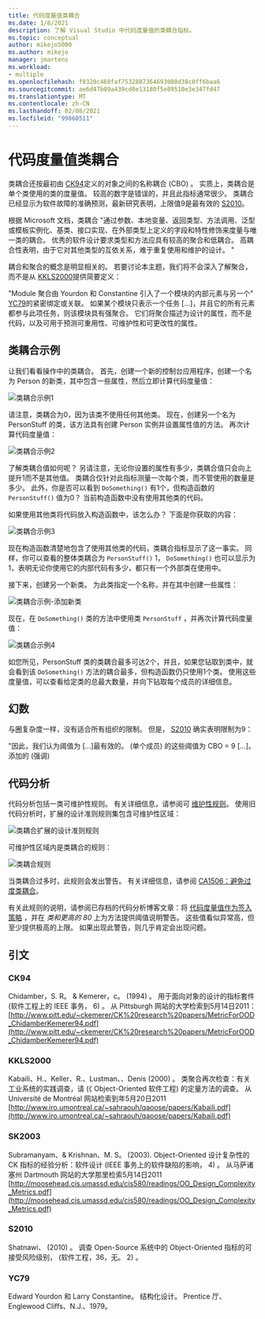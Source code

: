 ```yaml
---
title: 代码度量值类耦合
ms.date: 1/8/2021
description: 了解 Visual Studio 中代码度量值的类耦合指标。
ms.topic: conceptual
author: mikejo5000
ms.author: mikejo
manager: jmartens
ms.workload:
- multiple
ms.openlocfilehash: f8320c460faf7532887364693080d38c0ff6baa6
ms.sourcegitcommit: ae6d47b09a439cd0e13180f5e89510e3e347fd47
ms.translationtype: MT
ms.contentlocale: zh-CN
ms.lasthandoff: 02/08/2021
ms.locfileid: "99860511"
---
```

# <a name="code-metrics---class-coupling"></a>代码度量值类耦合

类耦合还按最初由 [CK94](#ck94)定义的对象之间的名称耦合 (CBO) 。 实质上，类耦合是单个类使用的类的度量值。 较高的数字是错误的，并且此指标通常很少。 类耦合已经显示为软件故障的准确预测，最新研究表明，上限值9是最有效的 [S2010](#s2010)。

根据 Microsoft 文档，类耦合 "通过参数、本地变量、返回类型、方法调用、泛型或模板实例化、基类、接口实现、在外部类型上定义的字段和特性修饰来度量与唯一类的耦合。 优秀的软件设计要求类型和方法应具有较高的聚合和低耦合。 高耦合性表明，由于它对其他类型的互依关系，难于重复使用和维护的设计。 "

耦合和聚合的概念是明显相关的。 若要讨论本主题，我们将不会深入了解聚合，而不是从 [KKLS2000](#kkls2000)提供简要定义：

"Module 聚合由 Yourdon 和 Constantine 引入了一个模块的内部元素与另一个" [YC79](#yc79)的紧密绑定或关联。 如果某个模块只表示一个任务 [...]，并且它的所有元素都参与此项任务，则该模块具有强聚合。 它们将聚合描述为设计的属性，而不是代码，以及可用于预测可重用性、可维护性和可更改性的属性。

## <a name="class-coupling-example"></a>类耦合示例

让我们看看操作中的类耦合。 首先，创建一个新的控制台应用程序，创建一个名为 Person 的新类，其中包含一些属性，然后立即计算代码度量值：

![类耦合示例1](media/class-coupling-example-1.png)

请注意，类耦合为0，因为该类不使用任何其他类。 现在，创建另一个名为 PersonStuff 的类，该方法具有创建 Person 实例并设置属性值的方法。 再次计算代码度量值：

![类耦合示例2](media/class-coupling-example-2.png)

了解类耦合值如何呢？ 另请注意，无论你设置的属性有多少，类耦合值只会向上提升1而不是其他值。 类耦合仅针对此指标测量一次每个类，而不管使用的数量是多少。 此外，你是否可以看到 `DoSomething()` 有1个，但构造函数的 `PersonStuff()` 值为0？ 当前构造函数中没有使用其他类的代码。

如果使用其他类将代码放入构造函数中，该怎么办？ 下面是你获取的内容：

![类耦合示例3](media/class-coupling-example-3.png)

现在构造函数清楚地包含了使用其他类的代码，类耦合指标显示了这一事实。 同样，你可以查看的整体类耦合为 `PersonStuff()` 1， `DoSomething()` 也可以显示为1，表明无论你使用它的内部代码有多少，都只有一个外部类在使用中。

接下来，创建另一个新类。 为此类指定一个名称，并在其中创建一些属性：

![类耦合示例-添加新类](media/class-coupling-example-add-new-class.png)

现在，在 `DoSomething()` 类的方法中使用类 `PersonStuff` ，并再次计算代码度量值：

![类耦合示例4](media/class-coupling-example-4.png)

如您所见，PersonStuff 类的类耦合最多可达2个，并且，如果您钻取到类中，就会看到该 `DoSomething()` 方法的耦合最多，但构造函数仍只使用1个类。  使用这些度量值，可以查看给定类的总最大数量，并向下钻取每个成员的详细信息。

## <a name="the-magic-number"></a>幻数

与圈复杂度一样，没有适合所有组织的限制。 但是， [S2010](#s2010) 确实表明限制为9：

"因此，我们认为阈值为 [...]最有效的。  (单个成员) 的这些阈值为 CBO = 9 [...]。 添加的 (强调) 

## <a name="code-analysis"></a>代码分析

代码分析包括一类可维护性规则。 有关详细信息，请参阅可 [维护性规则](/dotnet/fundamentals/code-analysis/quality-rules/maintainability-warnings)。 使用旧代码分析时，扩展的设计准则规则集包含可维护性区域：

![类耦合扩展的设计准则规则](media/class-coupling-extended-design-guideline-rules.png)

可维护性区域内是类耦合的规则：

![类耦合规则](media/class-coupling-maintainability-area-rules.png)

当类耦合过多时，此规则会发出警告。 有关详细信息，请参阅 [CA1506：避免过度类耦合](/dotnet/fundamentals/code-analysis/quality-rules/ca1506)。

有关此规则的说明，请参阅已存档的代码分析博客文章：将 [代码度量值作为签入策略](/archive/blogs/codeanalysis/code-metrics-as-check-in-policy) ，并在 *类和更高的 80* 上为方法提供阈值说明警告。  这些值看似异常高，但至少提供极高的上限。 如果出现此警告，则几乎肯定会出现问题。

## <a name="citations"></a>引文

### <a name="ck94"></a>CK94

Chidamber，S. R。 & Kemerer，c。  (1994) 。 用于面向对象的设计的指标套件 (软件工程上的 IEEE 事务， 6) 。 从 Pittsburgh 网站的大学检索到5月14日2011： [http://www.pitt.edu/~ckemerer/CK%20research%20papers/MetricForOOD_ChidamberKemerer94.pdf](http://www.pitt.edu/~ckemerer/CK%20research%20papers/MetricForOOD_ChidamberKemerer94.pdf)

### <a name="kkls2000"></a>KKLS2000

Kabaili、H.、Keller、R.、Lustman、、Denis (2000) 。 类聚合再次检查：有关工业系统的实践调查，请 (《 Object-Oriented 软件工程) 的定量方法的调查。 从 Université de Montréal 网站检索到年5月20日2011 [http://www.iro.umontreal.ca/~sahraouh/qaoose/papers/Kabaili.pdf](http://www.iro.umontreal.ca/~sahraouh/qaoose/papers/Kabaili.pdf)

### <a name="sk2003"></a>SK2003

Subramanyam、& Krishnan、M. S。 (2003). Object-Oriented 设计复杂性的 CK 指标的经验分析：软件设计 (IEEE 事务上的软件缺陷的影响， 4) 。 从马萨诸塞州 Dartmouth 网站的大学那里检索5月14日2011 [http://moosehead.cis.umassd.edu/cis580/readings/OO_Design_Complexity_Metrics.pdf](http://moosehead.cis.umassd.edu/cis580/readings/OO_Design_Complexity_Metrics.pdf)

### <a name="s2010"></a>S2010

Shatnawi、 (2010) 。 调查 Open-Source 系统中的 Object-Oriented 指标的可接受风险级别， (软件工程，36，无。 2) 。

### <a name="yc79"></a>YC79

Edward Yourdon 和 Larry Constantine。 结构化设计。 Prentice 厅、Englewood Cliffs、N.J.、1979。